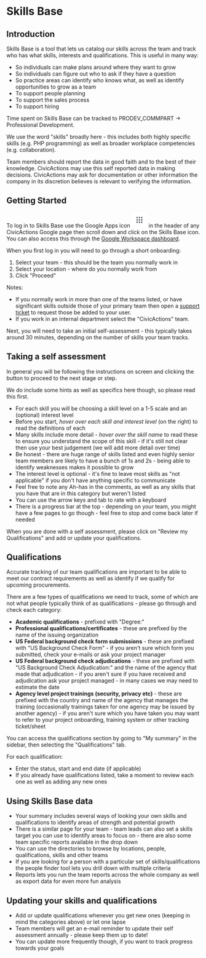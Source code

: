 # Skills Base

## Introduction

Skills Base is a tool that lets us catalog our skills across the team and track who has what skills, interests and qualifications. This is useful in many way:

- So individuals can make plans around where they want to grow
- So individuals can figure out who to ask if they have a question
- So practice areas can identify who knows what, as well as identify opportunities to grow as a team
- To support people planning
- To support the sales process
- To support hiring

Time spent on Skills Base can be tracked to PRODEV_COMMPART -> Professional Development.

We use the word "skills" broadly here - this includes both highly specific skills (e.g. PHP programming) as well as broader workplace competencies (e.g. collaboration).

Team members should report the data in good faith and to the best of their knowledge. CivicActions may use this self reported data in making decisions. CivicActions may ask for documentation or other information the company in its discretion believes is relevant to verifying the information.

## Getting Started

To log in to Skills Base use the Google Apps icon ![Google Apps icon](../assets/images/gsuite.png) in the header of any CivicActions Google page then scroll down and click on the Skills Base icon. You can also access this through the [Google Workspace dashboard](https://workspace.google.com/dashboard).

When you first log in you will need to go through a short onboarding:

1. Select your team - this should be the team you normally work in
1. Select your location - where do you normally work from
1. Click "Proceed"

Notes:

- If you normally work in more than one of the teams listed, or have significant skills outside those of your primary team then open a [support ticket](software-and-support/support.md#to-request-support#to-request-support) to request those be added to your user.
- If you work in an internal department select the "CivicActions" team.

Next, you will need to take an initial self-assessment - this typically takes around 30 minutes, depending on the number of skills your team tracks.

## Taking a self assessment

In general you will be following the instructions on screen and clicking the button to proceed to the next stage or step.

We do include some hints as well as specifics here though, so please read this first.

- For each skill you will be choosing a skill level on a 1-5 scale and an (optional) interest level
- Before you start, _hover over each skill and interest level_ (on the right) to read the definitions of each
- Many skills include more detail - _hover over the skill name_ to read these to ensure you understand the scope of this skill - if it's still not clear then use your best judgement (we will add more detail over time)
- Be honest - there are huge range of skills listed and even highly senior team members are likely to have a bunch of 1s and 2s - being able to identify weaknesses makes it possible to grow
- The interest level is optional - it's fine to leave most skills as "not applicable" if you don't have anything specific to communicate
- Feel free to note any Ah-has in the comments, as well as any skills that you have that are in this category but weren't listed
- You can use the arrow keys and tab to rate with a keyboard
- There is a progress bar at the top - depending on your team, you might have a few pages to go though - feel free to stop and come back later if needed

When you are done with a self assessment, please click on "Review my Qualifications" and add or update your qualifications.

## Qualifications

Accurate tracking of our team qualifications are important to be able to meet our contract requirements as well as identify if we qualify for upcoming procurements.

There are a few types of qualifications we need to track, some of which are not what people typically think of as qualifications - please go through and check each category:

- **Academic qualifications** - prefixed with "Degree:"
- **Professional qualifications/certificates** - these are prefixed by the name of the issuing organization
- **US Federal background check form submissions** - these are prefixed with "US Background Check Form" - if you aren't sure which form you submitted, check your e-mails or ask your project manager
- **US Federal background check adjudications** - these are prefixed with "US Background Check Adjudication:" and the name of the agency that made that adjudication - if you aren't sure if you have received and adjudication ask your project managed - in many cases we may need to estimate the date
- **Agency level project trainings (security, privacy etc)** - these are prefixed with the country and name of the agency that manages the training (occasionally trainings taken for one agency may be issued by another agency) - if you aren't sure which you have taken you may want to refer to your project onboarding, training system or other tracking ticket/sheet

You can access the qualifications section by going to "My summary" in the sidebar, then selecting the "Qualifications" tab.

For each qualification:

- Enter the status, start and end date (if applicable)
- If you already have qualifications listed, take a moment to review each one as well as adding any new ones

## Using Skills Base data

- Your summary includes several ways of looking your own skills and qualifications to identify areas of strength and potential growth
- There is a similar page for your team - team leads can also set a skills target you can use to identify areas to focus on - there are also some team specific reports available in the drop down
- You can use the directories to browse by locations, people, qualifications, skills and other teams
- If you are looking for a person with a particular set of skills/qualifications the people finder tool lets you drill down with multiple criteria
- Reports lets you run the team reports across the whole company as well as export data for even more fun analysis

## Updating your skills and qualifications

- Add or update qualifications whenever you get new ones (keeping in mind the categories above) or let one lapse
- Team members will get an e-mail reminder to update their self assessment annually - please keep them up to date!
- You can update more frequently though, if you want to track progress towards your goals
